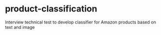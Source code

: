 # product-classification
Interview technical test to develop classifier for Amazon products based on text and image
